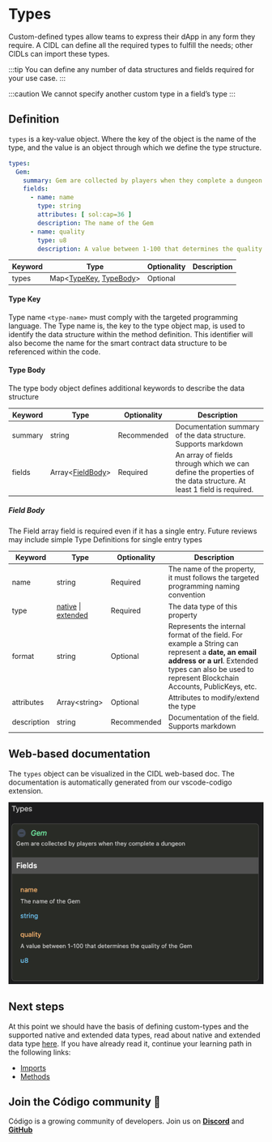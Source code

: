 # Types

Custom-defined types allow teams to express their dApp in any form they require. A CIDL can define all the
required types to fulfill the needs; other CIDLs can import these types.

:::tip
You can define any number of data structures and fields required for your use case.
:::

:::caution
We cannot specify another custom type in a field’s type
:::

## Definition 

`types` is a key-value object. Where the key of the object is the name of the type, and the value
is an object through which we define the type structure.

```yaml showLineNumbers
types:
  Gem:
    summary: Gem are collected by players when they complete a dungeon
    fields:
      - name: name
        type: string
        attributes: [ sol:cap=36 ]
        description: The name of the Gem
      - name: quality
        type: u8
        description: A value between 1-100 that determines the quality of the Gem
```

| Keyword | Type                                                    | Optionality | Description |
|---------|---------------------------------------------------------|-------------|-------------|
| types   | Map&lt;[TypeKey](#type-key), [TypeBody](#type-body)&gt; | Optional    |             |

#### Type Key

Type name `<type-name>` must comply with the targeted programming language. The Type
name is, the key to the type object map, is used to identify the data structure within the method definition. This
identifier will also become the name for the smart contract data structure to be referenced within the code.

#### Type Body

The type body object defines additional keywords to describe the data structure

| Keyword | Type                                  | Optionality | Description                                                                                                        |
|---------|---------------------------------------|-------------|--------------------------------------------------------------------------------------------------------------------|
| summary | string                                | Recommended | Documentation summary of the data structure. Supports markdown                                                     |
| fields  | Array&lt;[FieldBody](#field-body)&gt; | Required    | An array of fields through which we can define the properties of the data structure. At least 1 field is required. |

##### Field Body

The Field array field is required even if it has a single entry. Future reviews may include simple Type Definitions for
single entry types

| Keyword     | Type                                       | Optionality | Description                                                                                                                                                                                               |
|-------------|--------------------------------------------|-------------|-----------------------------------------------------------------------------------------------------------------------------------------------------------------------------------------------------------|
| name        | string                                     | Required    | The name of the property, it must follows the targeted programming naming convention                                                                                                                      |
| type        | [native](#native) \| [extended](#extended) | Required    | The data type of this property                                                                                                                                                                            |
| format      | string                                     | Optional    | Represents the internal format of the field. For example a String can represent a **date, an email address or a url**. Extended types can also be used to represent Blockchain Accounts, PublicKeys, etc. |
| attributes  | Array&lt;string&gt;                        | Optional    | Attributes to modify/extend the type                                                                                                                                                                      |
| description | string                                     | Recommended | Documentation of the field. Supports markdown                                                                                                                                                             |

## Web-based documentation

The `types` object can be visualized in the CIDL web-based doc. The documentation is automatically generated from our
vscode-codigo extension.

[//]: # (This CIDL web-based doc can be generated by typing the command:)

[//]: # (```shell)

[//]: # (codigo solana generate ./counter.cidl --doc)

[//]: # (```)

![CIDL Web-based doc](../../static/img/types-web-based-doc.png)

## Next steps

At this point we should have the basis of defining custom-types and the supported native and extended data types, 
read about native and extended data type [here](data-types). If you have already read it, continue your learning 
path in the following links:

- [Imports](imports)
- [Methods](methods)

## Join the Código community 💚

Código is a growing community of developers. Join us on
**[Discord](https://discord.gg/8XHQGS832k)**
and **[GitHub](https://github.com/Codigo-io)**
